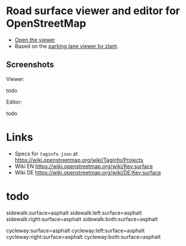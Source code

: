 # Road surface viewer and editor for OpenStreetMap

- [Open the viewer](https://tordans.github.io/road-surfaces/#16/52.4751/13.4435)
- Based on the [parking lane viewer by zlant](https://github.com/zlant/parking-lanes).

## Screenshots

Viewer:

<!-- <img src="https://i.imgur.com/VwH7Hmh.png" alt="Viewer UI"> -->
todo

Editor:

<!-- <img src="https://i.imgur.com/e0vsqUQ.png" alt="Editor UI"> -->
todo

# Links

- Specs for `taginfo.json` at https://wiki.openstreetmap.org/wiki/Taginfo/Projects
- Wiki EN https://wiki.openstreetmap.org/wiki/Key:surface
- Wiki DE https://wiki.openstreetmap.org/wiki/DE:Key:surface

# todo

sidewalk:surface=asphalt
sidewalk:left:surface=asphalt
sidewalk:right:surface=asphalt
sidewalk:both:surface=asphalt

cycleway:surface=asphalt
cycleway:left:surface=asphalt
cycleway:right:surface=asphalt
cycleway:both:surface=asphalt
